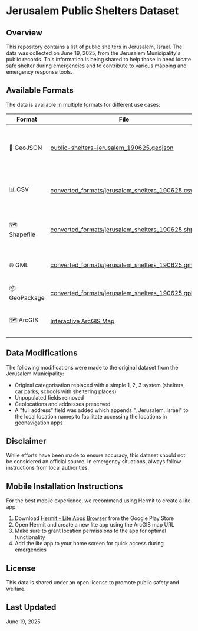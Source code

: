 # Jerusalem Public Shelters Dataset

## Overview
This repository contains a list of public shelters in Jerusalem, Israel. The data was collected on June 19, 2025, from the Jerusalem Municipality's public records. This information is being shared to help those in need locate safe shelter during emergencies and to contribute to various mapping and emergency response tools.

## Available Formats

The data is available in multiple formats for different use cases:

| Format | File | Description |
|--------|------|-------------|
| 📍 GeoJSON | [public-shelters-jerusalem_190625.geojson](/public-shelters-jerusalem_190625.geojson) | Geographic data format compatible with most mapping applications |
| 📊 CSV | [converted_formats/jerusalem_shelters_190625.csv](/converted_formats/jerusalem_shelters_190625.csv) | Simple tabular format for spreadsheet applications |
| 🗺️ Shapefile | [converted_formats/jerusalem_shelters_190625.shp](/converted_formats/jerusalem_shelters_190625.shp) | Standard GIS format (includes .dbf, .shx, .prj files) |
| 🌐 GML | [converted_formats/jerusalem_shelters_190625.gml](/converted_formats/jerusalem_shelters_190625.gml) | Geography Markup Language format |
| 📦 GeoPackage | [converted_formats/jerusalem_shelters_190625.gpkg](/converted_formats/jerusalem_shelters_190625.gpkg) | OGC GeoPackage format |
| 🗺️ ArcGIS | [Interactive ArcGIS Map](https://www.arcgis.com/apps/instant/sidebar/index.html?appid=6771ca80d88d4f58bde24226cb61f52a) | Interactive map for easy online viewing |

## Data Modifications

The following modifications were made to the original dataset from the Jerusalem Municipality:

- Original categorisation replaced with a simple 1, 2, 3 system (shelters, car parks, schools with sheltering places)
- Unpopulated fields removed  
- Geolocations and addresses preserved  
- A "full address" field was added which appends ", Jerusalem, Israel" to the local location names to facilitate accessing the locations in geonavigation apps

## Disclaimer
While efforts have been made to ensure accuracy, this dataset should not be considered an official source. In emergency situations, always follow instructions from local authorities.

## Mobile Installation Instructions

For the best mobile experience, we recommend using Hermit to create a lite app:

1. Download [Hermit - Lite Apps Browser](https://play.google.com/store/apps/details?id=com.chimbori.hermitcrab&hl=en) from the Google Play Store
2. Open Hermit and create a new lite app using the ArcGIS map URL
3. Make sure to grant location permissions to the app for optimal functionality
4. Add the lite app to your home screen for quick access during emergencies

## License
This data is shared under an open license to promote public safety and welfare.

## Last Updated
June 19, 2025
